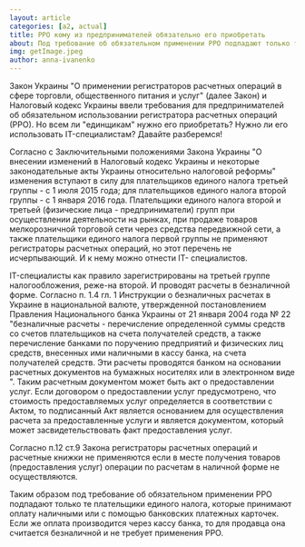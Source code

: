 ```yaml
---
layout: article
categories: [a2, actual]
title: РРО кому из предпринимателей обязательно его приобретать
about: Под требование об обязательном применении РРО подпадают только те плательщики единого налога, которые принимают оплату наличными или с помощью банковских платежных карточек. Если же оплата производится через кассу банка, то для продавца она считается безналичной и не требует применения РРО.
img: getImage.jpeg
author: anna-ivanenko
---
```


Закон Украины "О применении регистраторов расчетных операций в сфере торговли, общественного питания и услуг" (далее Закон) и Налоговый кодекс Украины ввели требования для предпринимателей об обязательном использовании регистратора расчетных операций (РРО). Но всем ли  "единщикам" нужно его приобретать? Нужно ли его использовать IT-специалистам? Давайте разберемся!

Согласно с Заключительными положениями Закона Украины "О внесении изменений в Налоговый кодекс Украины и некоторые законодательные акты Украины относительно налоговой реформы" изменения вступают в силу для плательщиков единого налога третьей группы - с 1 июля 2015 года; для плательщиков единого налога второй группы - с 1 января 2016 года. Плательщики единого налога второй и третьей (физические лица - предприниматели) групп при осуществлении деятельности на рынках, при продаже товаров мелкорозничной торговой сети через средства передвижной сети, а также плательщики единого налога первой группы не применяют регистраторы расчетных операций, но этот перечень не исчерпывающий. И к нему можно отнести IT- специалистов.

IT-специалисты как правило зарегистрированы на третьей группе налогообложения, реже-на второй. И проводят расчеты в безналичной форме.
Согласно п. 1.4 гл. 1 Инструкции о безналичных расчетах в Украине в национальной валюте, утвержденной постановлением Правления Национального банка Украины от 21 января 2004 года № 22 "безналичные расчеты - перечисление определенной суммы средств со счетов плательщиков на счета получателей средств, а также перечисление банками по поручению предприятий и физических лиц средств, внесенных ими наличными в кассу банка, на счета получателей средств. Эти расчеты проводятся банком на основании расчетных документов на бумажных носителях или в электронном виде ". Таким расчетным документом может быть акт о предоставлении услуг. Если договором о предоставлении услуг предусмотрено, что стоимость предоставляемых услуг определяется в соответствии с Актом, то подписанный Акт является основанием для осуществления расчета за предоставленные услуги и является документом, который может засвидетельствовать факт предоставления услуг.

Согласно п.12 ст.9 Закона регистраторы расчетных операций и расчетные книжки не применяются если в месте получения товаров (предоставления услуг) операции по расчетам в наличной форме не осуществляются.
	
Таким образом под требование об обязательном применении РРО подпадают только те плательщики единого налога, которые принимают оплату наличными или с помощью банковских платежных карточек. Если же оплата производится через кассу банка, то для продавца она считается безналичной и не требует применения РРО.
